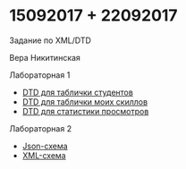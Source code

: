 # 15092017 + 22092017
Задание по XML/DTD

Вера Никитинская

Лабораторная 1

- [DTD для таблички студентов](part1)
- [DTD для таблички моих скиллов](part2)
- [DTD для статистики просмотров](part3)

Лабораторная 2

- [Json-схема](part4)
- [XML-схема](part5)
